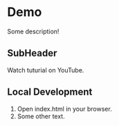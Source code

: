 # Demo

Some description!

## SubHeader

Watch tuturial on YouTube.

## Local Development

1. Open index.html in your browser.
2. Some other text.